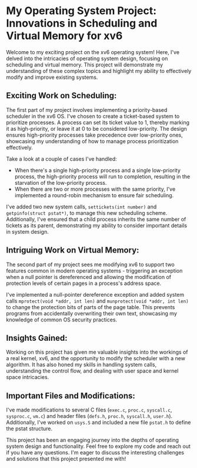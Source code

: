 # My Operating System Project: Innovations in Scheduling and Virtual Memory for xv6

Welcome to my exciting project on the xv6 operating system! Here, I've delved into the intricacies of operating system design, focusing on scheduling and virtual memory. This project will demonstrate my understanding of these complex topics and highlight my ability to effectively modify and improve existing systems.

## Exciting Work on Scheduling:

The first part of my project involves implementing a priority-based scheduler in the xv6 OS. I've chosen to create a ticket-based system to prioritize processes. A process can set its ticket value to 1, thereby marking it as high-priority, or leave it at 0 to be considered low-priority. The design ensures high-priority processes take precedence over low-priority ones, showcasing my understanding of how to manage process prioritization effectively.

Take a look at a couple of cases I've handled:

- When there's a single high-priority process and a single low-priority process, the high-priority process will run to completion, resulting in the starvation of the low-priority process.
- When there are two or more processes with the same priority, I've implemented a round-robin mechanism to ensure fair scheduling.

I've added two new system calls, `settickets(int number)` and `getpinfo(struct pstat*)`, to manage this new scheduling scheme. Additionally, I've ensured that a child process inherits the same number of tickets as its parent, demonstrating my ability to consider important details in system design.

## Intriguing Work on Virtual Memory:

The second part of my project sees me modifying xv6 to support two features common in modern operating systems - triggering an exception when a null pointer is dereferenced and allowing the modification of protection levels of certain pages in a process's address space.

I've implemented a null-pointer dereference exception and added system calls `mprotect(void *addr, int len)` and `munprotect(void *addr, int len)` to change the protection bits of parts of the page table. This prevents programs from accidentally overwriting their own text, showcasing my knowledge of common OS security practices.

## Insights Gained:

Working on this project has given me valuable insights into the workings of a real kernel, xv6, and the opportunity to modify the scheduler with a new algorithm. It has also honed my skills in handling system calls, understanding the control flow, and dealing with user space and kernel space intricacies.

## Important Files and Modifications:

I've made modifications to several C files (`exec.c`, `proc.c`, `syscall.c`, `sysproc.c`, `vm.c`) and header files (`defs.h`, `proc.h`, `syscall.h`, `user.h`). Additionally, I've worked on `usys.S` and included a new file `pstat.h` to define the pstat structure.

This project has been an engaging journey into the depths of operating system design and functionality. Feel free to explore my code and reach out if you have any questions. I'm eager to discuss the interesting challenges and solutions that this project presented me with!
